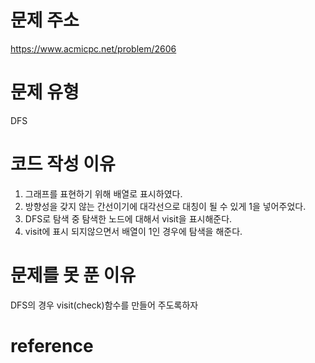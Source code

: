 # 문제 주소
https://www.acmicpc.net/problem/2606
# 문제 유형
DFS
# 코드 작성 이유
1. 그래프를 표현하기 위해 배열로 표시하였다.
2. 방향성을 갖지 않는 간선이기에 대각선으로 대칭이 될 수 있게 1을 넣어주었다.
3. DFS로 탐색 중 탐색한 노드에 대해서 visit을 표시해준다.
4. visit에 표시 되지않으면서 배열이 1인 경우에 탐색을 해준다.
# 문제를 못 푼 이유
DFS의 경우 visit(check)함수를 만들어 주도록하자

# reference
